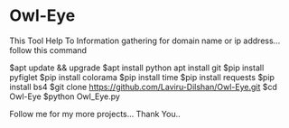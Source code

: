 # Owl-Eye
This Tool Help To Information gathering for domain name or ip address...
follow this command

$apt update && upgrade
$apt install python
apt install git
$pip install pyfiglet
$pip install colorama
$pip install time
$pip install requests
$pip install bs4
$git clone https://github.com/Laviru-Dilshan/Owl-Eye.git
$cd Owl-Eye
$python Owl_Eye.py

Follow me for my more projects...
Thank You..
